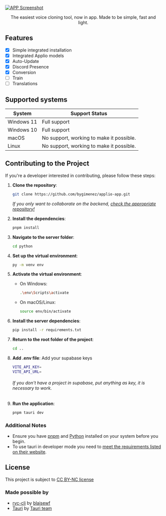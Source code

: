 [![APP Screenshot](https://i.imgur.com/RSFLuaL.png)](https://applio.org/products/app)
<p align="center">
  The easiest voice cloning tool, now in app. Made to be simple, fast and light.
</p>

## Features
- [x] Simple integrated installation
- [x] Integrated Applio models
- [x] Auto-Update
- [x] Discord Presence
- [x] Conversion
- [ ] Train
- [ ] Translations

## Supported systems
| System      | Support Status                          |
|-------------|-----------------------------------------|
| Windows 11  | Full support                            |
| Windows 10  | Full support                        |
| macOS       | No support, working to make it possible. |
| Linux       | No support, working to make it possible. |

## Contributing to the Project

If you're a developer interested in contributing, please follow these steps:

1. **Clone the repository**:
   ```bash
   git clone https://github.com/bygimenez/applio-app.git
   ```
   *If you only want to collaborate on the backend, [check the appropriate repository!](https://github.com/bygimenez/applio-app-backend)*

2. **Install the dependencies**:
   ```bash
   pnpm install
   ```

3. **Navigate to the server folder**:
   ```bash
   cd python
   ```

4. **Set up the virtual environment**:
   ```bash
   py -m venv env
   ```

5. **Activate the virtual environment**:
   - On Windows:
     ```bash
     .\env\Scripts\activate
     ```
   - On macOS/Linux:
     ```bash
     source env/bin/activate
     ```

6. **Install the server dependencies**:
   ```bash
   pip install -r requirements.txt
   ```

7. **Return to the root folder of the project**:
   ```bash
   cd ..
   ```

8. **Add .env file**:
   Add your supabase keys
   ```bash
   VITE_API_KEY=
   VITE_API_URL=
   ```
    ###### If you don't have a project in supabase, put anything as key, it is necessary to work.

9. **Run the application**:
   ```bash
   pnpm tauri dev
   ```

### Additional Notes
- Ensure you have [pnpm](https://pnpm.js.org/) and [Python](https://www.python.org/downloads/) installed on your system before you begin.
- To use tauri in developer mode you need to [meet the requirements listed on their website](https://tauri.app/start/prerequisites/).

## License
This project is subject to [CC BY-NC license](https://github.com/bygimenez/applio-app/blob/master/LICENSE)

### Made possible by
- [rvc-cli](https://github.com/blaisewf/rvc-cli) by [blaisewf](https://github.com/blaisewf)
- [Tauri](https://github.com/tauri-apps/tauri) by [Tauri team](https://github.com/tauri-apps)
